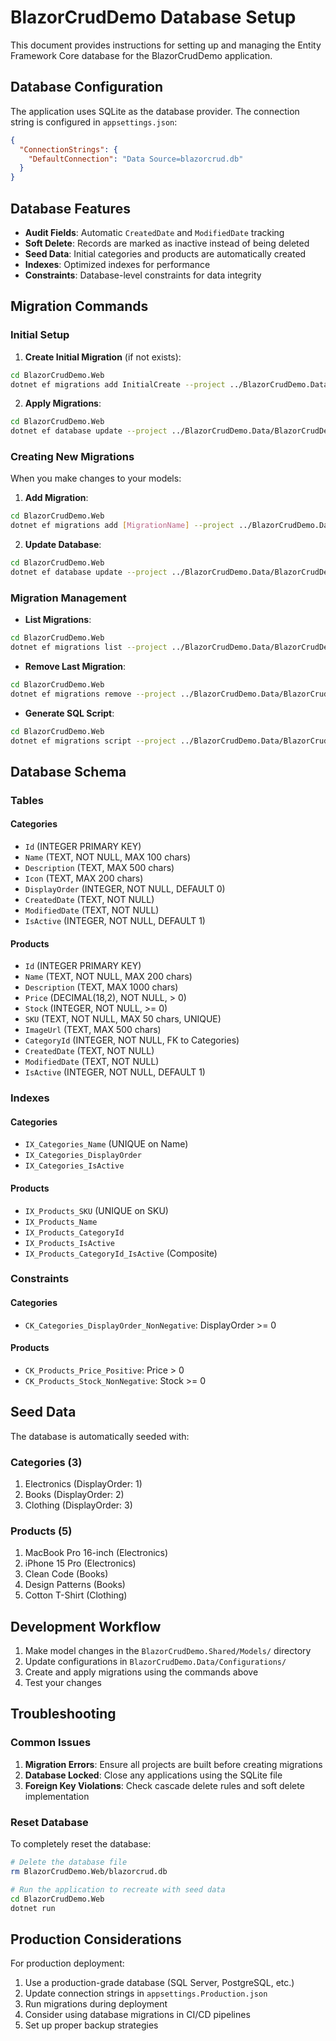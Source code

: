 # BlazorCrudDemo Database Setup

This document provides instructions for setting up and managing the Entity Framework Core database for the BlazorCrudDemo application.

## Database Configuration

The application uses SQLite as the database provider. The connection string is configured in `appsettings.json`:

```json
{
  "ConnectionStrings": {
    "DefaultConnection": "Data Source=blazorcrud.db"
  }
}
```

## Database Features

- **Audit Fields**: Automatic `CreatedDate` and `ModifiedDate` tracking
- **Soft Delete**: Records are marked as inactive instead of being deleted
- **Seed Data**: Initial categories and products are automatically created
- **Indexes**: Optimized indexes for performance
- **Constraints**: Database-level constraints for data integrity

## Migration Commands

### Initial Setup

1. **Create Initial Migration** (if not exists):
```bash
cd BlazorCrudDemo.Web
dotnet ef migrations add InitialCreate --project ../BlazorCrudDemo.Data/BlazorCrudDemo.Data.csproj --startup-project BlazorCrudDemo.Web.csproj
```

2. **Apply Migrations**:
```bash
cd BlazorCrudDemo.Web
dotnet ef database update --project ../BlazorCrudDemo.Data/BlazorCrudDemo.Data.csproj --startup-project BlazorCrudDemo.Web.csproj
```

### Creating New Migrations

When you make changes to your models:

1. **Add Migration**:
```bash
cd BlazorCrudDemo.Web
dotnet ef migrations add [MigrationName] --project ../BlazorCrudDemo.Data/BlazorCrudDemo.Data.csproj --startup-project BlazorCrudDemo.Web.csproj
```

2. **Update Database**:
```bash
cd BlazorCrudDemo.Web
dotnet ef database update --project ../BlazorCrudDemo.Data/BlazorCrudDemo.Data.csproj --startup-project BlazorCrudDemo.Web.csproj
```

### Migration Management

- **List Migrations**:
```bash
cd BlazorCrudDemo.Web
dotnet ef migrations list --project ../BlazorCrudDemo.Data/BlazorCrudDemo.Data.csproj --startup-project BlazorCrudDemo.Web.csproj
```

- **Remove Last Migration**:
```bash
cd BlazorCrudDemo.Web
dotnet ef migrations remove --project ../BlazorCrudDemo.Data/BlazorCrudDemo.Data.csproj --startup-project BlazorCrudDemo.Web.csproj
```

- **Generate SQL Script**:
```bash
cd BlazorCrudDemo.Web
dotnet ef migrations script --project ../BlazorCrudDemo.Data/BlazorCrudDemo.Data.csproj --startup-project BlazorCrudDemo.Web.csproj
```

## Database Schema

### Tables

#### Categories
- `Id` (INTEGER PRIMARY KEY)
- `Name` (TEXT, NOT NULL, MAX 100 chars)
- `Description` (TEXT, MAX 500 chars)
- `Icon` (TEXT, MAX 200 chars)
- `DisplayOrder` (INTEGER, NOT NULL, DEFAULT 0)
- `CreatedDate` (TEXT, NOT NULL)
- `ModifiedDate` (TEXT, NOT NULL)
- `IsActive` (INTEGER, NOT NULL, DEFAULT 1)

#### Products
- `Id` (INTEGER PRIMARY KEY)
- `Name` (TEXT, NOT NULL, MAX 200 chars)
- `Description` (TEXT, MAX 1000 chars)
- `Price` (DECIMAL(18,2), NOT NULL, > 0)
- `Stock` (INTEGER, NOT NULL, >= 0)
- `SKU` (TEXT, NOT NULL, MAX 50 chars, UNIQUE)
- `ImageUrl` (TEXT, MAX 500 chars)
- `CategoryId` (INTEGER, NOT NULL, FK to Categories)
- `CreatedDate` (TEXT, NOT NULL)
- `ModifiedDate` (TEXT, NOT NULL)
- `IsActive` (INTEGER, NOT NULL, DEFAULT 1)

### Indexes

#### Categories
- `IX_Categories_Name` (UNIQUE on Name)
- `IX_Categories_DisplayOrder`
- `IX_Categories_IsActive`

#### Products
- `IX_Products_SKU` (UNIQUE on SKU)
- `IX_Products_Name`
- `IX_Products_CategoryId`
- `IX_Products_IsActive`
- `IX_Products_CategoryId_IsActive` (Composite)

### Constraints

#### Categories
- `CK_Categories_DisplayOrder_NonNegative`: DisplayOrder >= 0

#### Products
- `CK_Products_Price_Positive`: Price > 0
- `CK_Products_Stock_NonNegative`: Stock >= 0

## Seed Data

The database is automatically seeded with:

### Categories (3)
1. Electronics (DisplayOrder: 1)
2. Books (DisplayOrder: 2)
3. Clothing (DisplayOrder: 3)

### Products (5)
1. MacBook Pro 16-inch (Electronics)
2. iPhone 15 Pro (Electronics)
3. Clean Code (Books)
4. Design Patterns (Books)
5. Cotton T-Shirt (Clothing)

## Development Workflow

1. Make model changes in the `BlazorCrudDemo.Shared/Models/` directory
2. Update configurations in `BlazorCrudDemo.Data/Configurations/`
3. Create and apply migrations using the commands above
4. Test your changes

## Troubleshooting

### Common Issues

1. **Migration Errors**: Ensure all projects are built before creating migrations
2. **Database Locked**: Close any applications using the SQLite file
3. **Foreign Key Violations**: Check cascade delete rules and soft delete implementation

### Reset Database

To completely reset the database:

```bash
# Delete the database file
rm BlazorCrudDemo.Web/blazorcrud.db

# Run the application to recreate with seed data
cd BlazorCrudDemo.Web
dotnet run
```

## Production Considerations

For production deployment:

1. Use a production-grade database (SQL Server, PostgreSQL, etc.)
2. Update connection strings in `appsettings.Production.json`
3. Run migrations during deployment
4. Consider using database migrations in CI/CD pipelines
5. Set up proper backup strategies
